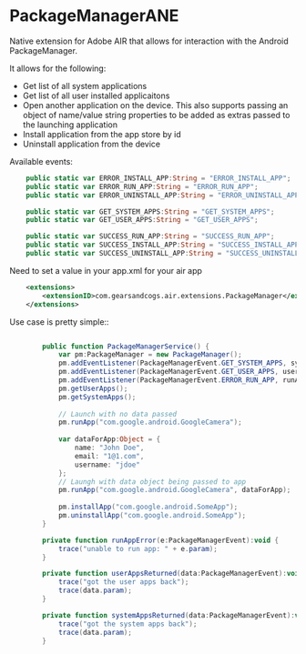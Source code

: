 PackageManagerANE
=================

Native extension for Adobe AIR that allows for interaction with the Android PackageManager.

It allows for the following:

* Get list of all system applications
* Get list of all user installed applicaitons
* Open another application on the device. This also supports passing an object of name/value string properties to be added as extras passed to the launching application
* Install application from the app store by id
* Uninstall application from the device

Available events:

``` ActionScript
    public static var ERROR_INSTALL_APP:String = "ERROR_INSTALL_APP";
    public static var ERROR_RUN_APP:String = "ERROR_RUN_APP";
    public static var ERROR_UNINSTALL_APP:String = "ERROR_UNINSTALL_APP";

    public static var GET_SYSTEM_APPS:String = "GET_SYSTEM_APPS";
    public static var GET_USER_APPS:String = "GET_USER_APPS";

    public static var SUCCESS_RUN_APP:String = "SUCCESS_RUN_APP";
    public static var SUCCESS_INSTALL_APP:String = "SUCCESS_INSTALL_APP";
    public static var SUCCESS_UNINSTALL_APP:String = "SUCCESS_UNINSTALL_APP";
```

Need to set a value in your app.xml for your air app

``` XML
    <extensions>
        <extensionID>com.gearsandcogs.air.extensions.PackageManager</extensionID>
    </extensions>
```

Use case is pretty simple::

``` ActionScript

        public function PackageManagerService() {
            var pm:PackageManager = new PackageManager();
            pm.addEventListener(PackageManagerEvent.GET_SYSTEM_APPS, systemAppsReturned);
            pm.addEventListener(PackageManagerEvent.GET_USER_APPS, userAppsReturned);
            pm.addEventListener(PackageManagerEvent.ERROR_RUN_APP, runAppError);
            pm.getUserApps();
            pm.getSystemApps();
            
            // Launch with no data passed
            pm.runApp("com.google.android.GoogleCamera");
            
            var dataForApp:Object = {
                name: "John Doe",
                email: "1@1.com",
                username: "jdoe"
            };
            // Laungh with data object being passed to app
            pm.runApp("com.google.android.GoogleCamera", dataForApp);
            
            pm.installApp("com.google.android.SomeApp");
            pm.uninstallApp("com.google.android.SomeApp");
        }

        private function runAppError(e:PackageManagerEvent):void {
            trace("unable to run app: " + e.param);
        }

        private function userAppsReturned(data:PackageManagerEvent):void {
            trace("got the user apps back");
            trace(data.param);
        }

        private function systemAppsReturned(data:PackageManagerEvent):void {
            trace("got the system apps back");
            trace(data.param);
        }

```
